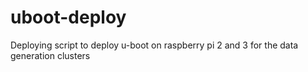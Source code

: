 # uboot-deploy
Deploying script to deploy u-boot on raspberry pi 2 and 3 for the data generation clusters
